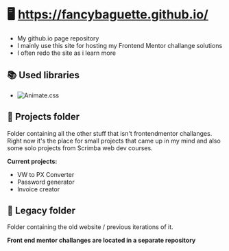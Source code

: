 # **🖥 https://fancybaguette.github.io/**
- My github.io page repository
- I mainly use this site for hosting my Frontend Mentor challange solutions
- I often redo the site as i learn more

## **📚 Used libraries**
- ![Animate.css](https://www.animate.style)

## **📁 Projects folder**

Folder containing all the other stuff that isn't frontendmentor challanges. Right now it's the place for small projects that came up in my mind and also some solo projects from Scrimba web dev courses.

**Current projects:** 
- VW to PX Converter
- Password generator
- Invoice creator

## **📁 Legacy folder**

Folder containing the old website / previous iterations of it.

**Front end mentor challanges are located in a separate repository**
